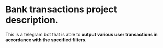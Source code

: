 # Bank transactions project description.
This is a telegram bot that is able to **output various user transactions in accordance with the specified filters.**
